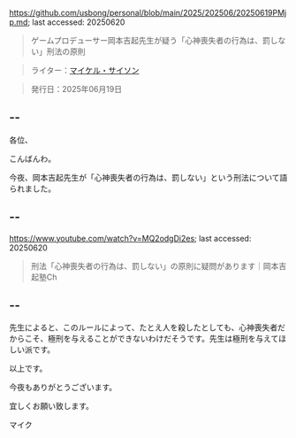 https://github.com/usbong/personal/blob/main/2025/202506/20250619PMjp.md; last accessed: 20250620

> ゲームプロデューサー岡本吉起先生が疑う「心神喪失者の行為は、罰しない」刑法の原則
 
> ライター：[マイケル・サイソン](https://www.linkedin.com/in/michaelsyson/)

> 発行日：2025年06月19日

## --

各位、

こんばんわ。

今夜、岡本吉起先生が「心神喪失者の行為は、罰しない」という刑法について語られました。

## --

https://www.youtube.com/watch?v=MQ2odgDi2es; last accessed: 20250620

> 刑法「心神喪失者の行為は、罰しない」の原則に疑問があります｜岡本吉起塾Ch

## --

先生によると、このルールによって、たとえ人を殺したとしても、心神喪失者だからこそ、極刑を与えることができないわけだそうです。先生は極刑を与えてほしい派です。

以上です。

今夜もありがとうございます。

宜しくお願い致します。

マイク